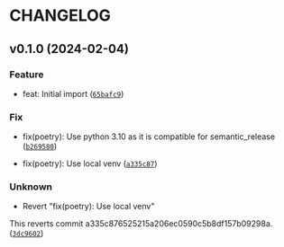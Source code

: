 # CHANGELOG



## v0.1.0 (2024-02-04)

### Feature

* feat: Initial import ([`65bafc9`](https://github.com/abelazo/spotify-tools/commit/65bafc97673dd67e44a9a3828c5cf14aacc34dfa))

### Fix

* fix(poetry): Use python 3.10 as it is compatible for semantic_release ([`b269580`](https://github.com/abelazo/spotify-tools/commit/b2695800c9b7a75a7dfa86b187f5956373917689))

* fix(poetry): Use local venv ([`a335c87`](https://github.com/abelazo/spotify-tools/commit/a335c876525215a206ec0590c5b8df157b09298a))

### Unknown

* Revert &#34;fix(poetry): Use local venv&#34;

This reverts commit a335c876525215a206ec0590c5b8df157b09298a. ([`3dc9602`](https://github.com/abelazo/spotify-tools/commit/3dc9602d3f7699ef7cc8889cd8748e44604619ab))
